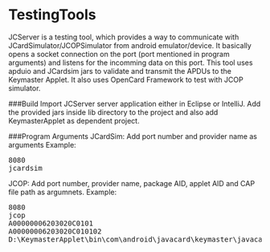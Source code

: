 # TestingTools
JCServer is a testing tool, which provides a way to communicate with 
JCardSimulator/JCOPSimulator from android emulator/device.
It basically opens a socket connection on the port (port mentioned in program arguments)
and listens for the incomming data on this port. This tool uses apduio and JCardsim jars
to validate and transmit the APDUs to the Keymaster Applet. It also uses OpenCard Framework
to test with JCOP simulator.

###Build
Import JCServer server application either in Eclipse or IntelliJ. Add the provided jars inside
lib directory to the project and also add KeymasterApplet as
dependent project.

###Program Arguments
JCardSim: Add port number and provider name as arguments
Example:
<pre>
8080
jcardsim
</pre>

JCOP: Add port number, provider name, package AID, applet AID and CAP file path as
argumnets.
Example:
<pre>
8080
jcop
A00000006203020C0101
A00000006203020C010102
D:\KeymasterApplet\bin\com\android\javacard\keymaster\javacard\keymaster.cap 
</pre>